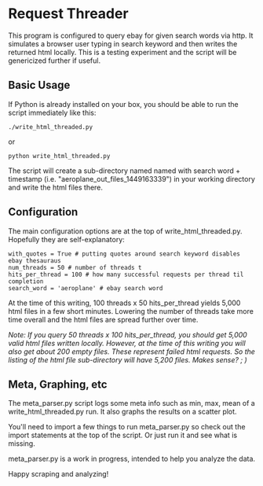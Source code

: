 # Request Threader

This program is configured to query ebay for given search words via http. It simulates a browser user typing in search keyword and then writes the returned html locally. This is a testing experiment and the script will be genericized further if useful.

## Basic Usage 

If Python is already installed on your box, you should be able to run the script immediately like this:

```
./write_html_threaded.py
```

or

```
python write_html_threaded.py
```

The script will create a sub-directory named named with search word + timestamp (i.e. "aeroplane_out_files_1449163339") in your working directory and write the html files there.

## Configuration

The main configuration options are at the top of write_html_threaded.py.  Hopefully they are self-explanatory:

```
with_quotes = True # putting quotes around search keyword disables ebay thesauraus
num_threads = 50 # number of threads t
hits_per_thread = 100 # how many successful requests per thread til completion
search_word = 'aeroplane' # ebay search word
```

At the time of this writing, 100 threads x 50 hits_per_thread yields 5,000 html files in a few short minutes.  Lowering the number of threads take more time overall and the html files are spread further over time.

*Note: If you query 50 threads x 100 hits_per_thread, you should get 5,000 valid html files written locally.  However, at the time of this writing you will also get about 200 empty files.  These represent failed html requests.  So the listing of the html file sub-directory will have 5,200 files. Makes sense? ; )*

## Meta, Graphing, etc

The meta_parser.py script logs some meta info such as min, max, mean of a write_html_threaded.py run.  It also graphs the results on a scatter plot.

You'll need to import a few things to run meta_parser.py so check out the import statements at the top of the script.  Or just run it and see what is missing.

meta_parser.py is a work in progress, intended to help you analyze the data.

Happy scraping and analyzing!
